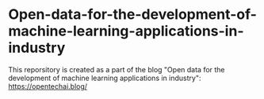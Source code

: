 # Open-data-for-the-development-of-machine-learning-applications-in-industry
This reporsitory is created as a part of the blog "Open data for the development of machine learning applications in industry":  https://opentechai.blog/



